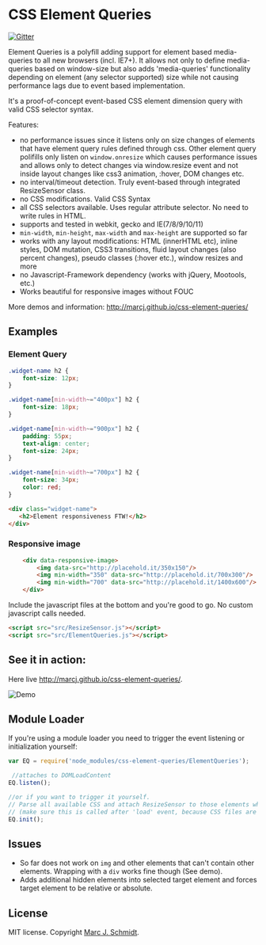 # CSS Element Queries


[![Gitter](https://badges.gitter.im/Join%20Chat.svg)](https://gitter.im/marcj/css-element-queries?utm_source=badge&utm_medium=badge&utm_campaign=pr-badge)

Element Queries is a polyfill adding support for element based media-queries to all new browsers (incl. IE7+).
It allows not only to define media-queries based on window-size but also adds 'media-queries' functionality depending on element (any selector supported)
size while not causing performance lags due to event based implementation.

It's a proof-of-concept event-based CSS element dimension query with valid CSS selector syntax.

Features:

 - no performance issues since it listens only on size changes of elements that have element query rules defined through css. Other element query polifills only listen on `window.onresize` which causes performance issues and allows only to detect changes via window.resize event and not inside layout changes like css3 animation, :hover, DOM changes etc.
 - no interval/timeout detection. Truly event-based through integrated ResizeSensor class.
 - no CSS modifications. Valid CSS Syntax
 - all CSS selectors available. Uses regular attribute selector. No need to write rules in HTML.
 - supports and tested in webkit, gecko and IE(7/8/9/10/11)
 - `min-width`, `min-height`, `max-width` and `max-height` are supported so far
 - works with any layout modifications: HTML (innerHTML etc), inline styles, DOM mutation, CSS3 transitions, fluid layout changes (also percent changes), pseudo classes (:hover etc.), window resizes and more
 - no Javascript-Framework dependency (works with jQuery, Mootools, etc.)
 - Works beautiful for responsive images without FOUC

More demos and information: http://marcj.github.io/css-element-queries/

## Examples

### Element Query

```css
.widget-name h2 {
    font-size: 12px;
}

.widget-name[min-width~="400px"] h2 {
    font-size: 18px;
}

.widget-name[min-width~="900px"] h2 {
    padding: 55px;
    text-align: center;
    font-size: 24px;
}

.widget-name[min-width~="700px"] h2 {
    font-size: 34px;
    color: red;
}
```

```html
<div class="widget-name">
   <h2>Element responsiveness FTW!</h2>
</div>
```

### Responsive image

```html
    <div data-responsive-image>
        <img data-src="http://placehold.it/350x150"/>
        <img min-width="350" data-src="http://placehold.it/700x300"/>
        <img min-width="700" data-src="http://placehold.it/1400x600"/>
    </div>
```

Include the javascript files at the bottom and you're good to go. No custom javascript calls needed.

```html
<script src="src/ResizeSensor.js"></script>
<script src="src/ElementQueries.js"></script>
```

## See it in action:

Here live http://marcj.github.io/css-element-queries/.

![Demo](http://marcj.github.io/css-element-queries/images/css-element-queries-demo.gif)


## Module Loader

If you're using a module loader you need to trigger the event listening or initialization yourself:

```javascript
var EQ = require('node_modules/css-element-queries/ElementQueries');

 //attaches to DOMLoadContent
EQ.listen();

//or if you want to trigger it yourself.
// Parse all available CSS and attach ResizeSensor to those elements which have rules attached
// (make sure this is called after 'load' event, because CSS files are not ready when domReady is fired.
EQ.init();
```

## Issues

 - So far does not work on `img` and other elements that can't contain other elements. Wrapping with a `div` works fine though (See demo).
 - Adds additional hidden elements into selected target element and forces target element to be relative or absolute.


## License

MIT license. Copyright [Marc J. Schmidt](https://twitter.com/MarcJSchmidt).

